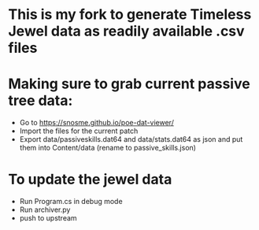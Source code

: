 # This is my fork to generate Timeless Jewel data as readily available .csv files

# Making sure to grab current passive tree data:

- Go to https://snosme.github.io/poe-dat-viewer/
- Import the files for the current patch
- Export data/passiveskills.dat64 and data/stats.dat64 as json and put them into Content/data (rename to passive_skills.json)

# To update the jewel data

- Run Program.cs in debug mode
- Run archiver.py
- push to upstream
